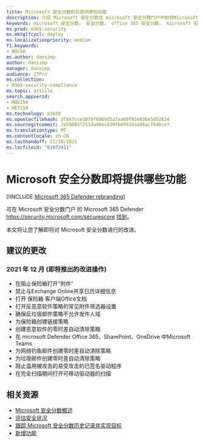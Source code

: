 ```yaml
---
title: Microsoft 安全分数即将提供哪些功能
description: 介绍 Microsoft 安全分数在 microsoft 安全分数门户中即将Microsoft 365 Defender更改。
keywords: microsoft 安全分数， 安全分数， office 365 安全分数， microsoft 安全分数， Microsoft 365 Defender门户， 改进操作
ms.prod: m365-security
ms.mktglfcycl: deploy
ms.localizationpriority: medium
f1.keywords:
- NOCSH
ms.author: dansimp
author: dansimp
manager: dansimp
audience: ITPro
ms.collection:
- M365-security-compliance
ms.topic: article
search.appverid:
- MOE150
- MET150
ms.technology: m365d
ms.openlocfilehash: 3f847cce3079f606925a7ea60f93e836e5d52834
ms.sourcegitcommit: 7e59802f251da96ec639fb09534aa96acf5d6ce7
ms.translationtype: MT
ms.contentlocale: zh-CN
ms.lasthandoff: 11/18/2021
ms.locfileid: "61072411"
---
```

# <a name="whats-coming-to-microsoft-secure-score"></a>Microsoft 安全分数即将提供哪些功能

[!INCLUDE [Microsoft 365 Defender rebranding](../includes/microsoft-defender.md)]

可在 Microsoft 安全分数门户 的 Microsoft 365 Defender https://security.microsoft.com/securescore [找到](microsoft-365-defender.md#the-microsoft-365-defender-portal)。

本文将让您了解即将对 Microsoft 安全分数进行的改进。

## <a name="proposed-changes"></a>建议的更改

### <a name="upcoming-improvement-action-additions-december-2021"></a>2021 年 12 月 (即将推出的改进操作) 

- 在阻止保险箱打开"附件"
- 禁止与Exchange Online共享日历详细信息
- 打开 保险箱 客户端Office文档
- 打开反恶意软件策略的常见附件筛选器设置
- 确保反垃圾邮件策略不允许发件人域
- 为保险箱创建链接策略
- 创建恶意软件的零时差自动清除策略
- 在 microsoft Defender Office 365、SharePoint、OneDrive 中Microsoft Teams
- 为网络钓鱼邮件创建零时差自动清除策略
- 为垃圾邮件创建零时差自动清除策略
- 阻止滥用被攻击的易受攻击的已签名驱动程序
- 在完全扫描期间打开可移动驱动器的扫描


## <a name="related-resources"></a>相关资源

- [Microsoft 安全分数概述](microsoft-secure-score.md)
- [评估安全状况](microsoft-secure-score-improvement-actions.md)
- [跟踪 Microsoft 安全分数历史记录并实现目标](microsoft-secure-score-history-metrics-trends.md)
- [新增功能](microsoft-secure-score-whats-new.md)
